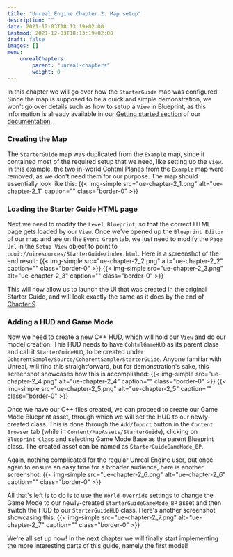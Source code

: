 ```yaml
---
title: "Unreal Engine Chapter 2: Map setup"
description: ""
date: 2021-12-03T18:13:19+02:00
lastmod: 2021-12-03T18:13:19+02:00
draft: false
images: []
menu:
    unrealChapters:
        parent: "unreal-chapters"
        weight: 0
---
```


In this chapter we will go over how the `StarterGuide` map was configured. Since the map is supposed to be a quick and simple demonstration, we won't go over details such as how to setup a `View` in Blueprint, as this information is already available in our [Getting started section](https://coherent-labs.com/Documentation/UnrealEngine4-gameface/d7/dac/_getting_started.html) of our [documentation](https://coherent-labs.com/Documentation/UnrealEngine4-gameface/).

### Creating the Map

The `StarterGuide` map was duplicated from the `Example` map, since it contained most of the required setup that we need, like setting up the `View`. In this example, the two [in-world Cohtml Planes](https://coherent-labs.com/Documentation/UnrealEngine4-gameface/dd/d3d/_cohtml_components.html#Cohtml_Views_for_in_game_Surfaces) from the `Example` map were removed, as we don't need them for our purpose. The map should essentially look like this:
{{< img-simple src="ue-chapter-2_1.png" alt="ue-chapter-2_1" caption="<em></em>" class="border-0" >}}

### Loading the Starter Guide HTML page

Next we need to modify the `Level Blueprint`, so that the correct HTML page gets loaded by our `View`. Once we've opened up the `Blueprint Editor` of our map and are on the `Event Graph` tab, we just need to modify the `Page Url` in the `Setup View` object to point to `coui://uiresources/StarterGuide/index.html`. Here is a screenshot of the end result:
{{< img-simple src="ue-chapter-2_2.png" alt="ue-chapter-2_2" caption="<em></em>" class="border-0" >}}
{{< img-simple src="ue-chapter-2_3.png" alt="ue-chapter-2_3" caption="<em></em>" class="border-0" >}}

This will now allow us to launch the UI that was created in the original Starter Guide, and will look exactly the same as it does by the end of [Chapter 9](https://starter.coherent-labs.com/chapters/chapter-9/).

### Adding a HUD and Game Mode

Now we need to create a new C++ HUD, which will hold our `View` and do our model creation. This HUD needs to have `CohtmlGameHUD` as its parent class and call it `StarterGuideHUD`, to be created under `CoherentSample/Source/CoherentSample/StarterGuide`. Anyone familiar with Unreal, will find this straightforward, but for demonstration's sake, this screenshot showcases how this is accomplished:
{{< img-simple src="ue-chapter-2_4.png" alt="ue-chapter-2_4" caption="<em></em>" class="border-0" >}}
{{< img-simple src="ue-chapter-2_5.png" alt="ue-chapter-2_5" caption="<em></em>" class="border-0" >}}

Once we have our C++ files created, we can proceed to create our Game Mode Blueprint asset, through which we will set the HUD to our newly-created class. This is done through the `Add/Import` button in the `Content Browser` tab (while in `Content/MapAssets/StarterGuide`), clicking on `Blueprint Class` and selecting Game Mode Base as the parent Blueprint class. The created asset can be named as `StarterGuideGameMode_BP`. 

Again, nothing complicated for the regular Unreal Engine user, but once again to ensure an easy time for a broader audience, here is another screenshot:
{{< img-simple src="ue-chapter-2_6.png" alt="ue-chapter-2_6" caption="<em></em>" class="border-0" >}}

All that's left is to do is to use the `World Override` settings to change the Game Mode to our newly-created `StarterGuideGameMode_BP` asset and then switch the HUD to our `StarterGuideHUD` class. Here's another screenshot showcasing this:
{{< img-simple src="ue-chapter-2_7.png" alt="ue-chapter-2_7" caption="<em></em>" class="border-0" >}}

We're all set up now! In the next chapter we will finally start implementing the more interesting parts of this guide, namely the first model!
